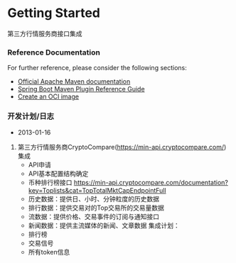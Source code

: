 # Getting Started
  第三方行情服务商接口集成
### Reference Documentation

For further reference, please consider the following sections:

* [Official Apache Maven documentation](https://maven.apache.org/guides/index.html)
* [Spring Boot Maven Plugin Reference Guide](https://docs.spring.io/spring-boot/docs/3.0.1/maven-plugin/reference/html/)
* [Create an OCI image](https://docs.spring.io/spring-boot/docs/3.0.1/maven-plugin/reference/html/#build-image)

### 开发计划/日志
* 2013-01-16
1. 第三方行情服务商CryptoCompare(https://min-api.cryptocompare.com/)集成
   * API申请
   * API基本配置结构确定
   * 币种排行榜接口 https://min-api.cryptocompare.com/documentation?key=Toplists&cat=TopTotalMktCapEndpointFull
   * 历史数据：提供日、小时、分钟粒度的历史数据
   * 排行数据：提供交易对的Top交易所的交易量数据
   * 流数据：提供价格、交易事件的订阅与通知接口
   * 新闻数据：提供主流媒体的新闻、文章数据
   集成计划：
   * 排行榜
   * 交易信号
   * 所有token信息


